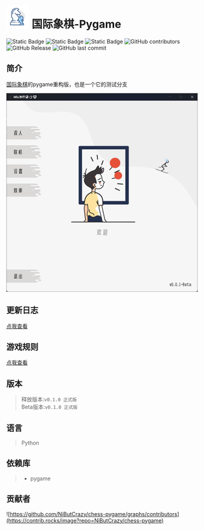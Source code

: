 # <img src="resource/ui/icon.png" alt="icon" width="60"> 国际象棋-Pygame 
![Static Badge](https://img.shields.io/badge/%E8%AF%AD%E8%A8%80-python-blue?logo=python)
![Static Badge](https://img.shields.io/badge/%E5%BC%95%E6%93%8E-pygame-pink)
![Static Badge](https://img.shields.io/badge/license-MIT-purple)
![GitHub contributors](https://img.shields.io/github/contributors/NiButCrazy/chess-pygame?label=%E8%B4%A1%E7%8C%AE%E8%80%85)
![GitHub Release](https://img.shields.io/github/v/release/NiButCrazy/chess-pygame?display_name=release&label=%E6%9C%80%E6%96%B0%E5%8F%91%E5%B8%83)
![GitHub last commit](https://img.shields.io/github/last-commit/NiButCrazy/chess-pygame/pygame?label=%E4%B8%8A%E6%AC%A1%E6%8F%90%E4%BA%A4)


## 简介
[国际象棋](https://github.com/oldsky11/chess)的pygame重构版，也是一个它的测试分支

![内容图片](resource/example/1.png)

## 更新日志
[点我查看](https://github.com/NiButCrazy/chess-pygame/blob/pygame/CHANGELOG.md)

## 游戏规则
[点我查看](https://github.com/NiButCrazy/chess-pygame/blob/pygame/规则说明.md)

## 版本
>释放版本:`v0.1.0 正式版`  
>Beta版本:`v0.1.0 正式版`

## 语言
>Python

## 依赖库
>- pygame  

## 贡献者
![https://github.com/NiButCrazy/chess-pygame/graphs/contributors](https://contrib.rocks/image?repo=NiButCrazy/chess-pygame)
